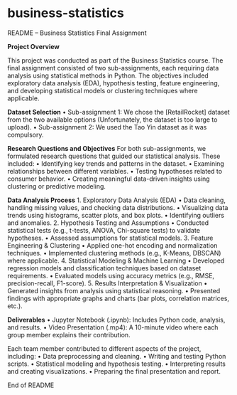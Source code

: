# business-statistics
README – Business Statistics Final Assignment

**Project Overview**

This project was conducted as part of the Business Statistics course. The final assignment consisted of two sub-assignments, each requiring data analysis using statistical methods in Python. The objectives included exploratory data analysis (EDA), hypothesis testing, feature engineering, and developing statistical models or clustering techniques where applicable.

**Dataset Selection**
	•	Sub-assignment 1: We chose the [RetailRocket] dataset from the two available options (Unfortunately, the dataset is too large to upload). 
	•	Sub-assignment 2: We used the Tao Yin dataset as it was compulsory.

**Research Questions and Objectives**
For both sub-assignments, we formulated research questions that guided our statistical analysis. These included:
	•	Identifying key trends and patterns in the dataset.
	•	Examining relationships between different variables.
	•	Testing hypotheses related to consumer behavior.
	•	Creating meaningful data-driven insights using clustering or predictive modeling.

**Data Analysis Process**
	1.	Exploratory Data Analysis (EDA)
	•	Data cleaning, handling missing values, and checking data distributions.
	•	Visualizing data trends using histograms, scatter plots, and box plots.
	•	Identifying outliers and anomalies.
	2.	Hypothesis Testing and Assumptions
	•	Conducted statistical tests (e.g., t-tests, ANOVA, Chi-square tests) to validate hypotheses.
	•	Assessed assumptions for statistical models.
	3.	Feature Engineering & Clustering
	•	Applied one-hot encoding and normalization techniques.
	•	Implemented clustering methods (e.g., K-Means, DBSCAN) where applicable.
	4.	Statistical Modeling & Machine Learning
	•	Developed regression models and classification techniques based on dataset requirements.
	•	Evaluated models using accuracy metrics (e.g., RMSE, precision-recall, F1-score).
	5.	Results Interpretation & Visualization
	•	Generated insights from analysis using statistical reasoning.
	•	Presented findings with appropriate graphs and charts (bar plots, correlation matrices, etc.).

**Deliverables**
	•	Jupyter Notebook (.ipynb): Includes Python code, analysis, and results.
	•	Video Presentation (.mp4): A 10-minute video where each group member explains their contribution.

Each team member contributed to different aspects of the project, including:
	•	Data preprocessing and cleaning.
	•	Writing and testing Python scripts.
	•	Statistical modeling and hypothesis testing.
	•	Interpreting results and creating visualizations.
	•	Preparing the final presentation and report.

End of README
